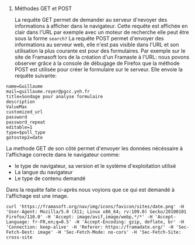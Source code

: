 1. Méthodes GET et POST

   La requête GET permet de demander au serveur d'nevoyer des informations à afficher dans le navigateur. Cette requête est affichée en clair dans l'URL par exemple avec un moteur de recherche elle peut être sous la forme `search?`
   La requête POST permet d'envoyer des informations au serveur web, elle n'est pas visible dans l'URL et son utilisation la plus courante est pour des formulaires.
    Par exemple sur le site de Framasoft lors de la création d'un Framaste à l'URL: [](https://framadate.org/create_date_poll.php) nous povons observer grâce à la console de débugage de Firefox que la méthode POST est utilisée pour créer le formulaire sur le serveur. Elle envoie la requête suivante:
```
name=Guillaume
mail=guillaume.royer@pgcc.ynh.fr
title=Sondage pour analyse formulaire
description
ValueMax
customized_url
password
password_repeat
editable=1
type=$poll_type
gotostep2=date
```

   La methode GET de son côté permet d'envoyer les données nécéssaire à l'affichage correcte dans le navigateur comme:

   - le type de navigateur, sa version et le système d'exploitation utilisé 
   - La langue du navigateur
   - Le type de contenu demandé

   Dans la requête faite ci-après nous voyions que ce qui est demandé à l'affichage est une image.
   
```
curl 'https://framasoft.org/nav/img/icons/favicon/sites/date.png' -H 'User-Agent: Mozilla/5.0 (X11; Linux x86_64; rv:109.0) Gecko/20100101 Firefox/110.0' -H 'Accept: image/avif,image/webp,*/*' -H 'Accept-Language: fr-FR,en;q=0.5' -H 'Accept-Encoding: gzip, deflate, br' -H 'Connection: keep-alive' -H 'Referer: https://framadate.org/' -H 'Sec-Fetch-Dest: image' -H 'Sec-Fetch-Mode: no-cors' -H 'Sec-Fetch-Site: cross-site
```
